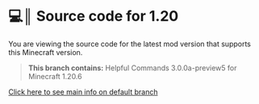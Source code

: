 # 💻║ Source code for 1.20
You are viewing the source code for the latest mod version that supports this Minecraft version.

> **This branch contains:** Helpful Commands 3.0.0a-preview5 for Minecraft 1.20.6

[Click here to see main info on default branch](https://github.com/ThatsNotM3/HelpfulCommands)
